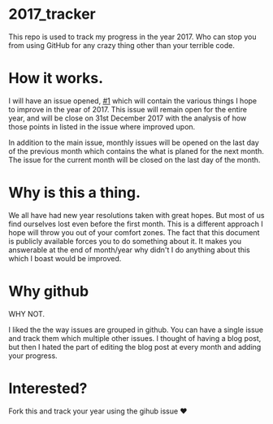 # 2017_tracker

This repo is used to track my progress in the year 2017. Who can stop you from using GitHub
for any crazy thing other than your terrible code.

# How it works.

I will have an issue opened, [#1](https://github.com/nu11p01n73R/2017_tracker/issues/1) which will contain the various things I hope to improve 
in the year of 2017. This issue will remain open for the entire year, and will be 
close on 31st December 2017 with the analysis of how those points in listed in the
issue where improved upon.

In addition to the main issue, monthly issues will be opened on the last day of the 
previous month which contains the what is planed for the next month. The issue for
the current month will be closed on the last day of the month.

# Why is this a thing.

We all have had new year resolutions taken with great hopes. But most of us find ourselves
lost even before the first month. This is a different approach I hope will throw you
out of your comfort zones. The fact that this document is publicly available forces
you to do something about it. It makes you answerable at the end of month/year why
didn't I do anything about this which I boast would be improved. 

# Why github

WHY NOT.

I liked the the way issues are grouped in github. You can have a single issue and track them
which multiple other issues. I thought of having a blog post, but then I hated the part
of editing the blog post at every month and adding your progress.


# Interested?

Fork this and track your year using the gihub issue ♥️
